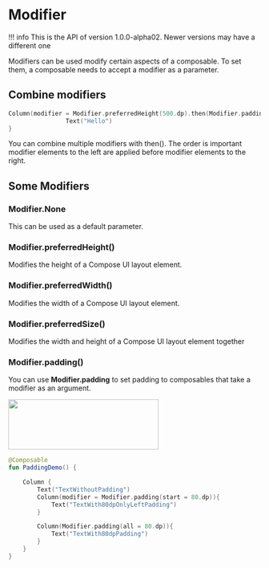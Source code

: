 # Modifier

!!! info
    This is the API of version 1.0.0-alpha02. Newer versions may have a different one

Modifiers can be used modify certain aspects of a composable.
To set them, a composable needs to accept a modifier as a parameter.

## Combine modifiers    
```kotlin
Column(modifier = Modifier.preferredHeight(500.dp).then(Modifier.padding(100.dp))) {
                Text("Hello")
}
```
You can combine multiple modifiers with then().
The order is important modifier elements to the left are applied before modifier elements to the right.

## Some Modifiers
### Modifier.None
This can be used as a default parameter.

### Modifier.preferredHeight()
Modifies the height of a Compose UI layout element.

### Modifier.preferredWidth()
Modifies the width of a Compose UI layout element.

###  Modifier.preferredSize()
Modifies the width and height of a Compose UI layout element together

###  Modifier.padding()
You can use **Modifier.padding** to set padding to composables that take a modifier as an argument.

<p align="left">
  <img src ="../../images/PaddingExample.png" height=100 width=300 />
</p>

```kotlin
@Composable
fun PaddingDemo() {

    Column {
        Text("TextWithoutPadding")
        Column(modifier = Modifier.padding(start = 80.dp)){
            Text("TextWith80dpOnlyLeftPadding")
        }

        Column(Modifier.padding(all = 80.dp)){
            Text("TextWith80dpPadding")
        }
    }
}
```